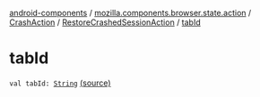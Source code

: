 [android-components](../../../index.md) / [mozilla.components.browser.state.action](../../index.md) / [CrashAction](../index.md) / [RestoreCrashedSessionAction](index.md) / [tabId](./tab-id.md)

# tabId

`val tabId: `[`String`](https://kotlinlang.org/api/latest/jvm/stdlib/kotlin/-string/index.html) [(source)](https://github.com/mozilla-mobile/android-components/blob/master/components/browser/state/src/main/java/mozilla/components/browser/state/action/BrowserAction.kt#L586)